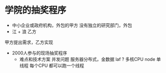 # 学院的抽奖程序

- 中小企业或政府机构，外包的甲方
    没有独立的研究部门，外包
- 江 + 浪   乙方

甲方提出需求，乙方实现
- 2000人参与的现场抽奖程序
    - 难点和技术方案
    并发问题 服务器分布式，金数据
    laf ? 多核CPU
    node 单线程 每个CPU 都可以跑一个线程